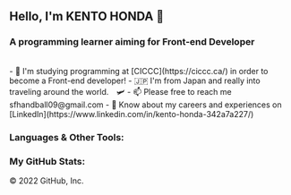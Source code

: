 <h2 align="left">Hello, I'm KENTO HONDA 👋</h2>
<h3 align="left">A programming learner aiming for Front-end Developer</h3>
<br>
- 👦 I'm studying programming at [CICCC](https://ciccc.ca/) in order to become a Front-end developer!
- 🇯🇵 I'm from Japan and really into traveling around the world.　🛩
- 📫 Please free to reach me sfhandball09@gmail.com
- 📄 Know about my careers and experiences on [LinkedIn](https://www.linkedin.com/in/kento-honda-342a7a227/)

<h3 align="left">Languages & Other Tools:</h3><p align="left">

<h3 align="left">My GitHub Stats:</h3>

© 2022 GitHub, Inc.

